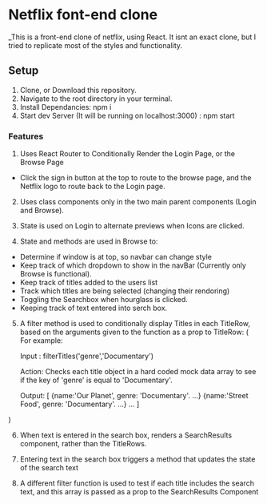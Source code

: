 # Netflix font-end clone

_This is a front-end clone of netflix, using React. It isnt an exact clone, but I tried to replicate most of the styles and functionality.

## Setup  
1. Clone, or Download this repository. 
2. Navigate to the root directory in your terminal.
2. Install Dependancies: npm i
3. Start dev Server (It will be running on localhost:3000) : npm start

### Features

1. Uses React Router to Conditionally Render the Login Page, or the Browse Page
* Click the sign in button at the top to route to the browse page, and the Netflix logo to route back to the Login page.

2. Uses class components only in the two main parent components (Login and Browse).

3. State is used on Login to alternate previews when Icons are clicked.

4. State and methods are used in Browse to:
*  Determine if window is at top, so navbar can change style
* Keep track of which dropdown to show in the navBar (Currently only Browse is functional).
* Keep track of titles added to the users list
* Track which titles are being selected (changing their rendoring)
* Toggling the Searchbox when hourglass is clicked.
* Keeping track of text entered into serch box.

5. A filter method is used to conditionally display Titles in each TitleRow, based on the arguments given to the function as a prop to TitleRow: (
	For example: 

	Input : filterTitles('genre','Documentary')

	Action: Checks each title object in a hard coded mock data array to see if the key of 'genre' is equal to 'Documentary'.

	Output: [
	{name:'Our Planet', genre: 'Documentary'. ...}
	{name:'Street Food', genre: 'Documentary'. ...}
	...
	]

)

6. When text is entered in the search box, renders a SearchResults component, rather than the TitleRows.

7. Entering text in the search box triggers a method that updates the state of the search text

8. A different filter function is used to test if each title includes the search text, and this array is passed as a prop to the SearchResults Component
